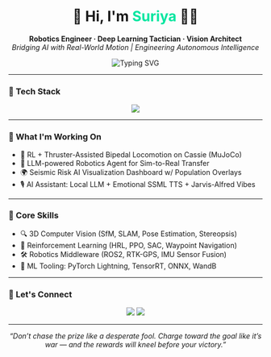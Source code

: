 <h1 align="center">🚀 Hi, I'm <span style="color:#00E6A0;">Suriya</span> 👨‍💻</h1>
<p align="center">
  <strong>Robotics Engineer · Deep Learning Tactician · Vision Architect</strong><br>
  <em>Bridging AI with Real-World Motion | Engineering Autonomous Intelligence</em>
</p>

<p align="center">
  <img src="https://readme-typing-svg.demolab.com?font=Fira+Code&size=22&pause=1000&color=00F0FF&center=true&vCenter=true&width=700&lines=Engineer+Robots+That+See%2C+Think%2C+and+Adapt.;Real-Time+Perception+for+Autonomous+Systems.;Merging+AI+with+Motion%2C+One+Frame+at+a+Time." alt="Typing SVG" />
</p>





---

### 🔧 Tech Stack

<p align="center">
  <img src="https://skillicons.dev/icons?i=python,cpp,ros,opencv,pytorch,tensorflow,mujoco,git,docker,linux,vscode,aws&theme=dark" />
</p>

---

### 🚀 What I'm Working On
- 🤖 RL + Thruster-Assisted Bipedal Locomotion on Cassie (MuJoCo)
- 🧠 LLM-powered Robotics Agent for Sim-to-Real Transfer
- 🌍 Seismic Risk AI Visualization Dashboard w/ Population Overlays
- 🎙️ AI Assistant: Local LLM + Emotional SSML TTS + Jarvis-Alfred Vibes

---

### 🧠 Core Skills
- 🔍 3D Computer Vision (SfM, SLAM, Pose Estimation, Stereopsis)
- 🤖 Reinforcement Learning (HRL, PPO, SAC, Waypoint Navigation)
- 🛠️ Robotics Middleware (ROS2, RTK-GPS, IMU Sensor Fusion)
- 🧩 ML Tooling: PyTorch Lightning, TensorRT, ONNX, WandB
---

### 💬 Let's Connect

<p align="center">
  <a href="https://www.linkedin.com/in/suriya-kasiyalan-siva/"><img src="https://img.shields.io/badge/-LinkedIn-blue?logo=linkedin&logoColor=white&style=for-the-badge" /></a>
  <a href="mailto:kasiyalansiva.s@northeastern.edu"><img src="https://img.shields.io/badge/-Email-c14438?logo=gmail&logoColor=white&style=for-the-badge" /></a>
</p>

---

<p align="center">
  <i>“Don’t chase the prize like a desperate fool. Charge toward the goal like it’s war — and the rewards will kneel before your victory.”</i>
</p>
